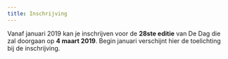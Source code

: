```yaml
---
title: Inschrijving
---
```


Vanaf januari 2019 kan je inschrijven voor de **28ste editie** van De Dag die zal doorgaan op **4 maart 2019**. Begin januari verschijnt hier de toelichting bij de inschrijving.






 








